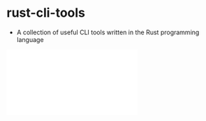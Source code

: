 # rust-cli-tools

- A collection of useful CLI tools written in the Rust programming language

![](url/README.md) 
